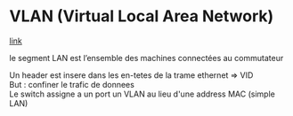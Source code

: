 # VLAN (Virtual Local Area Network)
[link](https://connect.ed-diamond.com/GNU-Linux-Magazine/glmf-198/les-reseaux-logiques-vlans)

le segment LAN est l’ensemble des machines connectées au commutateur

Un header est insere dans les en-tetes de la trame ethernet => VID\
But : confiner le trafic de donnees\
Le switch assigne a un port un VLAN au lieu d'une address MAC (simple LAN)
